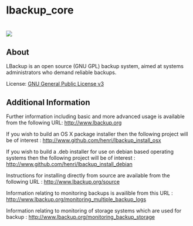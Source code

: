 # lbackup_core #

<h1><img src="http://www.lbackup.org/_media/golden_safe.jpg" valign="middle"/></h1>

About
--------

LBackup is an open source (GNU GPL) backup system, aimed at systems administrators who demand reliable backups.

License: [GNU General Public License v3][1]

Additional Information
---------

Further information including basic and more advanced usage is available from the following URL: 
<http://www.lbackup.org>

If you wish to build an OS X package installer then the following project will be of interest : 
<http://www.github.com/henri/lbackup_install_osx>

If you wish to build a .deb installer for use on debian based operating systems then the following project will be of interest : 
<http://www.github.com/henri/lbackup_install_debian>

Instructions for installing directly from source are available from the following URL : 
<http://www.lbackup.org/source>

Information relating to monitoring backups is availible from this URL : 
<http://www.lbackup.org/monitoring_multiple_backup_logs>

Information relating to monitoring of storage systems which are used for backup : 
<http://www.lbackup.org/monitoring_backup_storage>


  [1]: http://www.gnu.org/licenses/gpl.html


